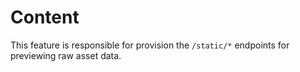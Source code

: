 # Content
This feature is responsible for provision the `/static/*` endpoints for previewing raw asset data.


